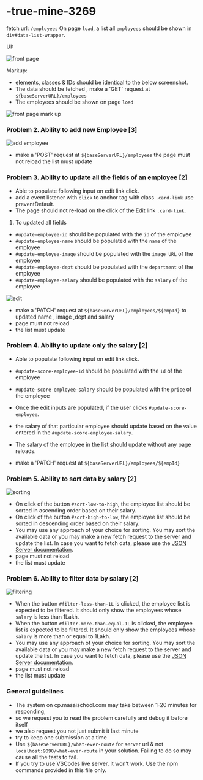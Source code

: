 # -true-mine-3269
fetch url: `/employees`
On page ```load```, a list all ```employees``` should be shown in ```div#data-list-wrapper```.

UI: 

![front page](https://user-images.githubusercontent.com/101581634/224396111-b27f7935-cad3-4573-aaa6-5f3d12fa1214.png)

Markup:
- elements, classes & IDs should be identical to the below screenshot.
- The data should be fetched , make a 'GET' request at ```${baseServerURL}/employees```
- The employees should be shown on page ```load```

![front page mark up](https://user-images.githubusercontent.com/101581634/224468737-3abfb839-f899-4b31-89d2-de0e4aeaf7fc.png)


### Problem 2. Ability to add new Employee [3]
![add employee](https://user-images.githubusercontent.com/101581634/224396075-562c3ace-ea67-4bb6-9afb-f929396ea12a.png)

- make a 'POST' request at ```${baseServerURL}/employees```
the page must not reload
the list must update

### Problem 3. Ability to update all the fields of an employee [2]

- Able to populate following input on edit link click.
- add a event listener with ```click``` to anchor tag with class `.card-link` use preventDefault.
- The page should not re-load on the click of the Edit link `.card-link`.

1. To updated all fields 

- `#update-employee-id`  should be populated with the `id` of the employee 
- `#update-employee-name` should be populated with the `name` of the employee
- `#update-employee-image` should be populated with the `image URL` of the employee
- `#update-employee-dept` should be populated with the `department` of the employee
- `#update-employee-salary` should be populated with the `salary` of the employee

![edit ](https://user-images.githubusercontent.com/101581634/224396082-394508b3-ee94-4fae-a0ea-23d48ad5c005.png)

- make a 'PATCH' request at ```${baseServerURL}/employees/${empId}``` to updated name , image ,dept and salary
- page must not reload
- the list must update

### Problem 4. Ability to update only the salary [2]

- Able to populate following input on edit link click.
- `#update-score-employee-id` should be populated with the `id` of the employee
- `#update-score-employee-salary` should be populated with the `price` of the employee

- Once the edit inputs are populated, if the user clicks `#update-score-employee`. 
- the salary of that particular employee should update based on the value entered in the `#update-score-employee-salary`. 
- The salary of the employee in the list should update without any page reloads.

- make a 'PATCH' request at ```${baseServerURL}/employees/${empId}```

### Problem 5. Ability to sort data by salary [2]

![sorting ](https://user-images.githubusercontent.com/101581634/224398576-6a1f64d6-caac-418c-ba2b-a4acc53a3e21.png)
- On click of the button ```#sort-low-to-high```, the employee list should be sorted in ascending order based on their salary. 
- On click of the button ```#sort-high-to-low```, the employee list should be sorted in descending order based on their salary.
- You may use any approach of your choice for sorting. You may sort the available data or you may make a new fetch request to the server and update the list. In case you want to fetch data, please use the [JSON Server documentation](https://github.com/typicode/json-server).
- page must not reload
- the list must update

### Problem 6. Ability to filter data by salary [2]

![filtering](https://user-images.githubusercontent.com/101581634/224398554-e0581a8f-1496-4d12-bd36-0f1983a2f63c.png)
- When the button `#filter-less-than-1L` is clicked, the employee list is expected to be filtered. It should only show the employees whose `salary` is less than 1Lakh.
- When the button `#filter-more-than-equal-1L` is clicked, the employee list is expected to be filtered. It should only show the employees whose `salary` is more than or equal to 1Lakh.
- You may use any approach of your choice for sorting. You may sort the available data or you may make a new fetch request to the server and update the list. In case you want to fetch data, please use the [JSON Server documentation](https://github.com/typicode/json-server).
- page must not reload
- the list must update
### General guidelines
- The system on cp.masaischool.com may take between 1-20 minutes for responding,
- so we request you to read the problem carefully and debug it before itself
- we also request you not just submit it last minute
- try to keep one submission at a time
- Use `${baseServerURL}/what-ever-route` for server url & not `localhost:9090/what-ever-route` in your solution. Failing to do so may cause all the tests to fail.
- If you try to use VSCodes live server, it won’t work. Use the npm commands provided in this file only.
